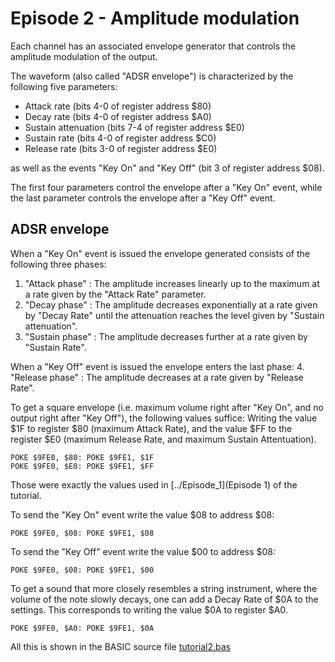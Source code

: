 # Episode 2 - Amplitude modulation
Each channel has an associated envelope generator that controls the amplitude
modulation of the output.

The waveform (also called "ADSR envelope") is characterized by the following
five parameters:
* Attack rate (bits 4-0 of register address $80)
* Decay rate (bits 4-0 of register address $A0)
* Sustain attenuation (bits 7-4 of register address $E0)
* Sustain rate (bits 4-0 of register address $C0)
* Release rate (bits 3-0 of register address $E0)

as well as the events "Key On" and "Key Off" (bit 3 of register address $08).

The first four parameters control the envelope after a "Key On" event, while
the last parameter controls the envelope after a "Key Off" event.

## ADSR envelope
When a "Key On" event is issued the envelope generated consists of the
following three phases:
1. "Attack phase" : The amplitude increases linearly up to the maximum at a
rate given by the "Attack Rate" parameter.
2. "Decay phase" :  The amplitude decreases exponentially at a rate given by
"Decay Rate" until the attenuation reaches the level given by "Sustain
attenuation".
3. "Sustain phase" : The amplitude decreases further at a rate given by
"Sustain Rate".

When a "Key Off" event is issued the envelope enters the last phase:
4. "Release phase" : The amplitude decreases at a rate given by "Release Rate".

To get a square envelope (i.e. maximum volume right after "Key On", and no
output right after "Key Off"), the following values suffice: Writing the value
$1F to register $80 (maximum Attack Rate), and the value $FF to the register
$E0 (maximum Release Rate, and maximum Sustain Attentuation).
```
POKE $9FE0, $80: POKE $9FE1, $1F
POKE $9FE0, $E0: POKE $9FE1, $FF
```
Those were exactly the values used in [../Episode_1](Episode 1) of the tutorial.

To send the "Key On" event write the value $08 to address $08:
```
POKE $9FE0, $08: POKE $9FE1, $08
```

To send the "Key Off" event write the value $00 to address $08:
```
POKE $9FE0, $08: POKE $9FE1, $00
```

To get a sound that more closely resembles a string instrument, where the
volume of the note slowly decays, one can add a Decay Rate of $0A to the
settings. This corresponds to writing the value $0A to register $A0.
```
POKE $9FE0, $A0: POKE $9FE1, $0A
```

All this is shown in the BASIC source file [tutorial2.bas](tutorial2.bas)


